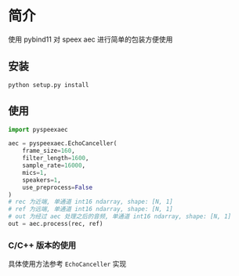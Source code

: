# 简介

使用 pybind11 对 speex aec 进行简单的包装方便使用

## 安装

```shell
python setup.py install
```

## 使用

```python
import pyspeexaec

aec = pyspeexaec.EchoCanceller(
    frame_size=160,
    filter_length=1600,
    sample_rate=16000,
    mics=1,
    speakers=1,
    use_preprocess=False
)
# rec 为近端, 单通道 int16 ndarray, shape: [N, 1]
# ref 为远端, 单通道 int16 ndarray, shape: [N, 1]
# out 为经过 aec 处理之后的音频, 单通道 int16 ndarray, shape: [N, 1]  
out = aec.process(rec, ref)
```

### C/C++ 版本的使用

具体使用方法参考 `EchoCanceller` 实现